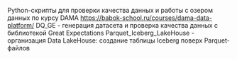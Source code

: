 Python-скрипты для проверки качества данных и работы с озером данных по курсу DAMA https://babok-school.ru/courses/dama-data-platform/
DQ_GE - генерация датасета и проверка качества данных с библиотекой Great Expectations
Parquet_Iceberg_LakeHouse - организация Data LakeHouse: создание таблицы Iceberg поверх Parquet-файлов
